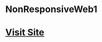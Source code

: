 # NonResponsiveWeb1
<h1>
<a href="https://pavi2003-eng.github.io/NonResponsiveWeb1/" target="_blank">Visit Site</a>
</h1>
